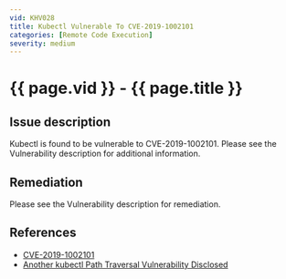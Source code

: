 ```yaml
---
vid: KHV028
title: Kubectl Vulnerable To CVE-2019-1002101
categories: [Remote Code Execution]
severity: medium
---
```


# {{ page.vid }} - {{ page.title }}

## Issue description

Kubectl is found to be vulnerable to CVE-2019-1002101. Please see the Vulnerability description for additional information.

## Remediation

Please see the Vulnerability description for remediation.

## References

- [CVE-2019-1002101](https://nvd.nist.gov/vuln/detail/CVE-2019-1002101)
- [Another kubectl Path Traversal Vulnerability Disclosed](https://blog.aquasec.com/kubernetes-security-kubectl-cve-2019-11246)
